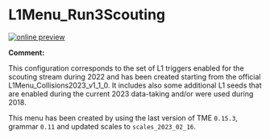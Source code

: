 # L1Menu_Run3Scouting

[![online preview](https://img.shields.io/badge/Online%20preview-click%20here-blue)](https://raw.githubusercontent.com/elfontan/L1MenuRun3/Run3_2023/development/L1Menu_Run3Scouting/L1Menu_Run3Scouting.html)

**Comment:** 

This configuration corresponds to the set of L1 triggers enabled for the scouting stream during 2022 and has been created starting from the official L1Menu_Collisions2023_v1_1_0. It includes also some additional L1 seeds that are enabled during the current 2023 data-taking and/or were used during 2018.

This menu has been created by using the last version of TME `0.15.3`, grammar `0.11` and updated scales to `scales_2023_02_16`.
<br/>

